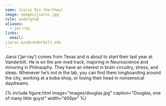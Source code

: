 ```yaml
---
name: Jiarui Qin (he/they)
image: images/jiarui.jpg
role: undergrad
aliases:
  - jar-ray
links:
  email: 
jiarui.qin@vanderbilt.edu
---
```

Jiarui (‘jar-ray’) comes from Texas and is about to start their last year at Vanderbilt. He is on the pre-med track, majoring in Neuroscience and minoring in Philosophy. They have an interest in brain circuitry, stress, and sleep. Whenever he’s not in the lab, you can find them longboarding around the city, working at a boba shop, or losing their head in nonsensical daydreams.

{%
  include figure.html
  image="images/douglas.jpg"
  caption="Douglas, one of many little guyst"
  width="400px"
%}
